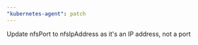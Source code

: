 ```yaml
---
"kubernetes-agent": patch
---
```


Update nfsPort to nfsIpAddress as it's an IP address, not a port
